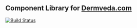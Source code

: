 ## Component Library for [Dermveda.com](https://www.dermveda.com)
[![Build Status](https://travis-ci.com/Dermveda/dv-admin-api.svg?token=pvLRzf4CGpD2qF2bpXrK&branch=master)](https://travis-ci.com/Dermveda/dv-admin-api)
